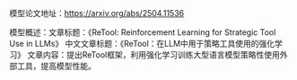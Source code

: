 模型论文地址：https://arxiv.org/abs/2504.11536

模型概述：文章标题：《ReTool: Reinforcement Learning for Strategic Tool Use in LLMs》
中文文章标题：《ReTool：在LLM中用于策略工具使用的强化学习》
文章内容：提出ReTool框架，利用强化学习训练大型语言模型策略性使用外部工具，提高模型性能。
